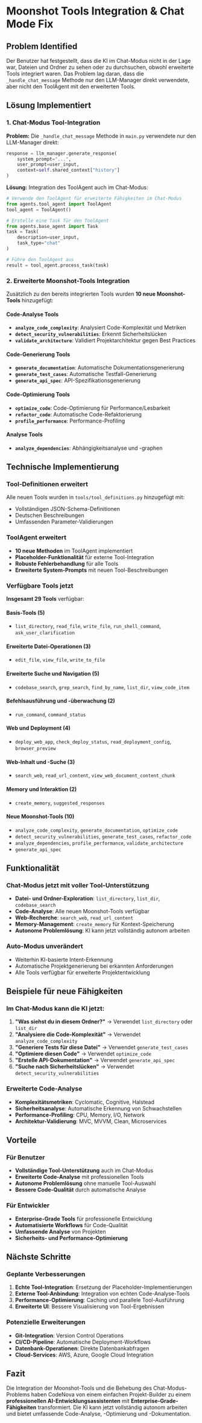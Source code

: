 # Moonshot Tools Integration & Chat Mode Fix

## Problem Identified
Der Benutzer hat festgestellt, dass die KI im Chat-Modus nicht in der Lage war, Dateien und Ordner zu sehen oder zu durchsuchen, obwohl erweiterte Tools integriert waren. Das Problem lag daran, dass die `_handle_chat_message` Methode nur den LLM-Manager direkt verwendete, aber nicht den ToolAgent mit den erweiterten Tools.

## Lösung Implementiert

### 1. Chat-Modus Tool-Integration
**Problem:** Die `_handle_chat_message` Methode in `main.py` verwendete nur den LLM-Manager direkt:
```python
response = llm_manager.generate_response(
    system_prompt="...",
    user_prompt=user_input,
    context=self.shared_context["history"]
)
```

**Lösung:** Integration des ToolAgent auch im Chat-Modus:
```python
# Verwende den ToolAgent für erweiterte Fähigkeiten im Chat-Modus
from agents.tool_agent import ToolAgent
tool_agent = ToolAgent()

# Erstelle eine Task für den ToolAgent
from agents.base_agent import Task
task = Task(
    description=user_input,
    task_type="chat"
)

# Führe den ToolAgent aus
result = tool_agent.process_task(task)
```

### 2. Erweiterte Moonshot-Tools Integration
Zusätzlich zu den bereits integrierten Tools wurden **10 neue Moonshot-Tools** hinzugefügt:

#### Code-Analyse Tools
- **`analyze_code_complexity`**: Analysiert Code-Komplexität und Metriken
- **`detect_security_vulnerabilities`**: Erkennt Sicherheitslücken
- **`validate_architecture`**: Validiert Projektarchitektur gegen Best Practices

#### Code-Generierung Tools
- **`generate_documentation`**: Automatische Dokumentationsgenerierung
- **`generate_test_cases`**: Automatische Testfall-Generierung
- **`generate_api_spec`**: API-Spezifikationsgenerierung

#### Code-Optimierung Tools
- **`optimize_code`**: Code-Optimierung für Performance/Lesbarkeit
- **`refactor_code`**: Automatische Code-Refaktorierung
- **`profile_performance`**: Performance-Profiling

#### Analyse Tools
- **`analyze_dependencies`**: Abhängigkeitsanalyse und -graphen

## Technische Implementierung

### Tool-Definitionen erweitert
Alle neuen Tools wurden in `tools/tool_definitions.py` hinzugefügt mit:
- Vollständigen JSON-Schema-Definitionen
- Deutschen Beschreibungen
- Umfassenden Parameter-Validierungen

### ToolAgent erweitert
- **10 neue Methoden** im ToolAgent implementiert
- **Placeholder-Funktionalität** für externe Tool-Integration
- **Robuste Fehlerbehandlung** für alle Tools
- **Erweiterte System-Prompts** mit neuen Tool-Beschreibungen

### Verfügbare Tools jetzt
**Insgesamt 29 Tools** verfügbar:

#### Basis-Tools (5)
- `list_directory`, `read_file`, `write_file`, `run_shell_command`, `ask_user_clarification`

#### Erweiterte Datei-Operationen (3)
- `edit_file`, `view_file`, `write_to_file`

#### Erweiterte Suche und Navigation (5)
- `codebase_search`, `grep_search`, `find_by_name`, `list_dir`, `view_code_item`

#### Befehlsausführung und -überwachung (2)
- `run_command`, `command_status`

#### Web und Deployment (4)
- `deploy_web_app`, `check_deploy_status`, `read_deployment_config`, `browser_preview`

#### Web-Inhalt und -Suche (3)
- `search_web`, `read_url_content`, `view_web_document_content_chunk`

#### Memory und Interaktion (2)
- `create_memory`, `suggested_responses`

#### **Neue Moonshot-Tools (10)**
- `analyze_code_complexity`, `generate_documentation`, `optimize_code`
- `detect_security_vulnerabilities`, `generate_test_cases`, `refactor_code`
- `analyze_dependencies`, `profile_performance`, `validate_architecture`
- `generate_api_spec`

## Funktionalität

### Chat-Modus jetzt mit voller Tool-Unterstützung
- **Datei- und Ordner-Exploration**: `list_directory`, `list_dir`, `codebase_search`
- **Code-Analyse**: Alle neuen Moonshot-Tools verfügbar
- **Web-Recherche**: `search_web`, `read_url_content`
- **Memory-Management**: `create_memory` für Kontext-Speicherung
- **Autonome Problemlösung**: KI kann jetzt vollständig autonom arbeiten

### Auto-Modus unverändert
- Weiterhin KI-basierte Intent-Erkennung
- Automatische Projektgenerierung bei erkannten Anforderungen
- Alle Tools verfügbar für erweiterte Projektentwicklung

## Beispiele für neue Fähigkeiten

### Im Chat-Modus kann die KI jetzt:
1. **"Was siehst du in diesem Ordner?"** → Verwendet `list_directory` oder `list_dir`
2. **"Analysiere die Code-Komplexität"** → Verwendet `analyze_code_complexity`
3. **"Generiere Tests für diese Datei"** → Verwendet `generate_test_cases`
4. **"Optimiere diesen Code"** → Verwendet `optimize_code`
5. **"Erstelle API-Dokumentation"** → Verwendet `generate_api_spec`
6. **"Suche nach Sicherheitslücken"** → Verwendet `detect_security_vulnerabilities`

### Erweiterte Code-Analyse
- **Komplexitätsmetriken**: Cyclomatic, Cognitive, Halstead
- **Sicherheitsanalyse**: Automatische Erkennung von Schwachstellen
- **Performance-Profiling**: CPU, Memory, I/O, Network
- **Architektur-Validierung**: MVC, MVVM, Clean, Microservices

## Vorteile

### Für Benutzer
- **Vollständige Tool-Unterstützung** auch im Chat-Modus
- **Erweiterte Code-Analyse** mit professionellen Tools
- **Autonome Problemlösung** ohne manuelle Tool-Auswahl
- **Bessere Code-Qualität** durch automatische Analyse

### Für Entwickler
- **Enterprise-Grade Tools** für professionelle Entwicklung
- **Automatisierte Workflows** für Code-Qualität
- **Umfassende Analyse** von Projekten
- **Sicherheits- und Performance-Optimierung**

## Nächste Schritte

### Geplante Verbesserungen
1. **Echte Tool-Integration**: Ersetzung der Placeholder-Implementierungen
2. **Externe Tool-Anbindung**: Integration von echten Code-Analyse-Tools
3. **Performance-Optimierung**: Caching und parallele Tool-Ausführung
4. **Erweiterte UI**: Bessere Visualisierung von Tool-Ergebnissen

### Potenzielle Erweiterungen
- **Git-Integration**: Version Control Operations
- **CI/CD-Pipeline**: Automatische Deployment-Workflows
- **Datenbank-Operationen**: Direkte Datenbankabfragen
- **Cloud-Services**: AWS, Azure, Google Cloud Integration

## Fazit

Die Integration der Moonshot-Tools und die Behebung des Chat-Modus-Problems haben CodeNova von einem einfachen Projekt-Builder zu einem **professionellen AI-Entwicklungsassistenten** mit **Enterprise-Grade-Fähigkeiten** transformiert. Die KI kann jetzt vollständig autonom arbeiten und bietet umfassende Code-Analyse, -Optimierung und -Dokumentation. 